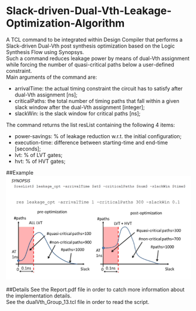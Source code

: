 # Slack-driven-Dual-Vth-Leakage-Optimization-Algorithm
A TCL command to be integrated within Design Compiler that performs a Slack-driven Dual-Vth post synthesis optimization based on the Logic Synthesis Flow using Synopsys.<br />
Such a command reduces leakage power by means of dual-Vth assignment while forcing the number of quasi-critical paths below a user-defined constraint.
<br />
Main arguments of the command are:
- arrivalTime: the actual timing constraint the circuit has to satisfy after dual-Vth assignment [ns];
- criticalPaths: the total number of timing paths that fall within a given slack window after the dual-Vth
assignment [integer];
- slackWin: is the slack window for critical paths [ns];

The command returns the list resList containing the following 4 items:
- power-savings: % of leakage reduction w.r.t. the initial configuration;
- execution-time: difference between starting-time and end-time [seconds];
- lvt: % of LVT gates;
- hvt: % of HVT gates;

##Example
![alt tag](https://github.com/ChristianPalmiero/Slack-driven-Dual-Vth-Leakage-Optimization-Algorithm/blob/master/img.png)

##Details
See the Report.pdf file in order to catch more information about the implementation details.
<br />See the dualVth_Group_13.tcl file in order to read the script.
